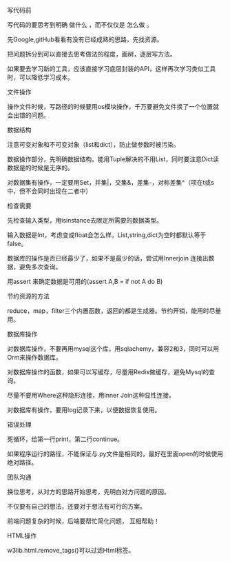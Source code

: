 写代码前


写代码的要思考到明确
做什么
，而不仅仅是
怎么做
。


先Google,gitHub看看有没有已经成熟的思路，先找资源。


把问题拆分到可以直接去思考做法的程度，画树，逐层写方法。


如果要去学习新的工具，应该直接学习底层封装的API，这样再次学习类似工具时，可以降低学习成本。


文件操作


操作文件时候，写路径的时候要用os模块操作，千万要避免文件换了一个位置就会出错的问题。


数据结构


注意可变对象和不可变对象（list和dict），防止做参数时被污染。


数据操作部分，先明确数据结构。能用Tuple解决的不用List，同时要注意Dict读数据是的时候是无序的。


对数据集有操作，一定要用Set，并集|，交集&，差集-，对称差集^（项在t或s中，但不会同时出现在二者中）


检查需要


先检查输入类型，用isinstance去限定所需要的数据类型。


输入数据是Int，考虑变成float会怎么样。List,string,dict为空时都默认等于false。


数据库的操作是否已经最少了，如果不是最少的话，尝试用Innerjoin 连接出数据，避免多次查询。


用assert 来确定数据是可用的(assert A,B = if not A do B)


节约资源的方法


reduce，map，filter三个内置函数，返回的都是生成器。节约开销，能用时尽量用。


数据库操作


对数据库操作，不要再用mysql这个库，用sqlachemy，兼容2和3，同时可以用Orm来操作数据库。


对数据库操作的函数，如果可以写缓存，尽量用Redis做缓存，避免Mysql的查询。


尽量不要用Where这种隐形连接，用Inner Join这种显性连接。


对数据库有操作，要用log记录下来，以便数据恢复使用。


错误处理


死循环，给第一行print，第二行continue。


如果程序运行的路径，不能保证与.py文件是相同的，最好在里面open的时候使用绝对路径。 


团队沟通


换位思考，从对方的思路开始思考，先明白对方问题的原因。


不仅要有自己的想法，还要对于想法有可行的方案。


前端问题复杂的时候，后端要帮忙简化问题， 互相帮助！


HTML操作


w3lib.html.remove_tags()可以过滤Html标签。


